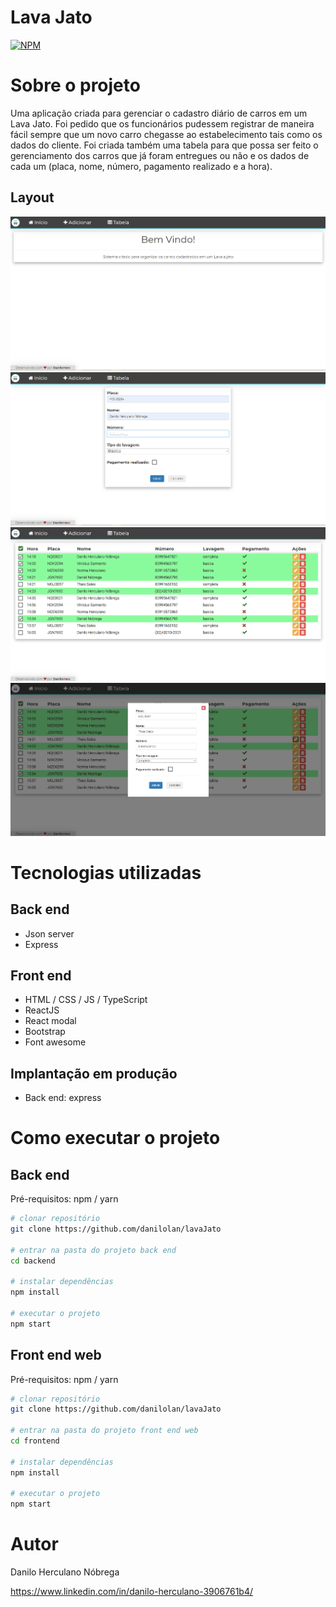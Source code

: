 # Lava Jato
[![NPM](https://img.shields.io/npm/l/react)](https://github.com/danilolan/lavaJato/new/main/LICENSE) 

# Sobre o projeto

Uma aplicação criada para gerenciar o cadastro diário de carros em um Lava Jato. Foi pedido que os funcionários pudessem registrar de maneira 
fácil sempre que um novo carro chegasse ao estabelecimento tais como os dados do cliente. Foi criada também uma tabela para que possa ser feito o gerenciamento dos carros
que já foram entregues ou não e os dados de cada um (placa, nome, número, pagamento realizado e a hora).

## Layout 
![Início](https://github.com/danilolan/assets/blob/main/Screenshot_6.png) 
![Adicionar](https://github.com/danilolan/assets/blob/main/Screenshot_7.png) 
![Tabela](https://github.com/danilolan/assets/blob/main/Screenshot_8.png) 
![Editar modal](https://github.com/danilolan/assets/blob/main/Screenshot_9.png) 


# Tecnologias utilizadas
## Back end
- Json server
- Express
## Front end
- HTML / CSS / JS / TypeScript
- ReactJS
- React modal
- Bootstrap
- Font awesome

## Implantação em produção
- Back end: express

# Como executar o projeto

## Back end
Pré-requisitos: npm / yarn

```bash
# clonar repositório
git clone https://github.com/danilolan/lavaJato

# entrar na pasta do projeto back end
cd backend

# instalar dependências
npm install

# executar o projeto
npm start
```

## Front end web
Pré-requisitos: npm / yarn

```bash
# clonar repositório
git clone https://github.com/danilolan/lavaJato

# entrar na pasta do projeto front end web
cd frontend

# instalar dependências
npm install

# executar o projeto
npm start
```

# Autor

Danilo Herculano Nóbrega

https://www.linkedin.com/in/danilo-herculano-3906761b4/

